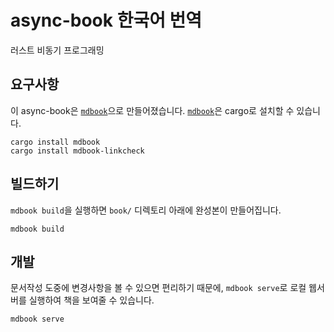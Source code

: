 # async-book 한국어 번역
러스트 비동기 프로그래밍 

## 요구사항
이 async-book은 [`mdbook`]으로 만들어졌습니다. [`mdbook`]은 cargo로 설치할 수 있습니다.

```
cargo install mdbook
cargo install mdbook-linkcheck
```

[`mdbook`]: https://github.com/rust-lang/mdBook

## 빌드하기
`mdbook build`을 실행하면 `book/` 디렉토리 아래에 완성본이 만들어집니다.
```
mdbook build
```

## 개발
문서작성 도중에 변경사항을 볼 수 있으면 편리하기 때문에, `mdbook serve`로 로컬 웹서버를
실행하여 책을 보여줄 수 있습니다.
```
mdbook serve
```
